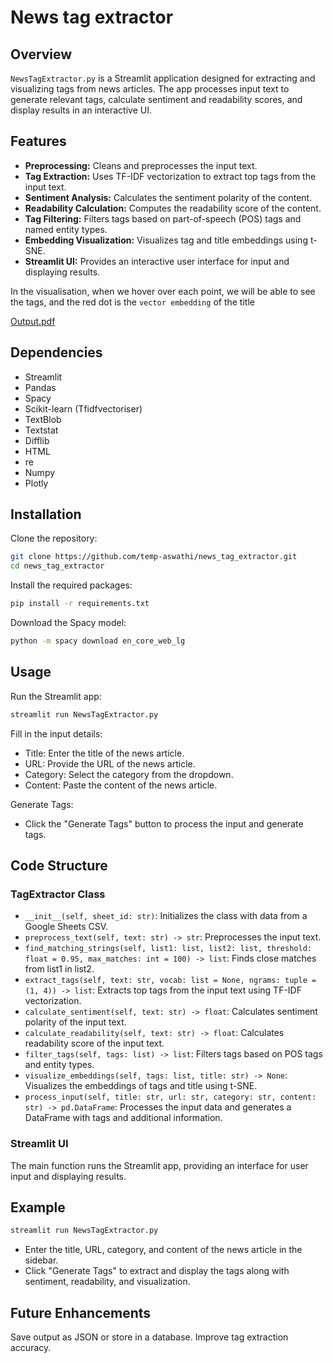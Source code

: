# News tag extractor

## Overview
`NewsTagExtractor.py` is a Streamlit application designed for extracting and visualizing tags from news articles. The app processes input text to generate relevant tags, calculate sentiment and readability scores, and display results in an interactive UI.

## Features
- **Preprocessing:** Cleans and preprocesses the input text.
- **Tag Extraction:** Uses TF-IDF vectorization to extract top tags from the input text.
- **Sentiment Analysis:** Calculates the sentiment polarity of the content.
- **Readability Calculation:** Computes the readability score of the content.
- **Tag Filtering:** Filters tags based on part-of-speech (POS) tags and named entity types.
- **Embedding Visualization:** Visualizes tag and title embeddings using t-SNE.
- **Streamlit UI:** Provides an interactive user interface for input and displaying results.
  
In the visualisation, when we hover over each point, we will be able to see the tags, and the red dot is the `vector embedding` of the title

[Output.pdf](https://github.com/user-attachments/files/16436311/Output.pdf)

## Dependencies
- Streamlit
- Pandas
- Spacy
- Scikit-learn (Tfidfvectoriser)
- TextBlob
- Textstat
- Difflib
- HTML
- re
- Numpy
- Plotly

## Installation

Clone the repository:
```sh
git clone https://github.com/temp-aswathi/news_tag_extractor.git
cd news_tag_extractor
```
Install the required packages:
```sh
pip install -r requirements.txt
```
Download the Spacy model:
```sh
python -m spacy download en_core_web_lg
```

## Usage
Run the Streamlit app:
```sh
streamlit run NewsTagExtractor.py
```

Fill in the input details:
- Title: Enter the title of the news article.
- URL: Provide the URL of the news article.
- Category: Select the category from the dropdown.
- Content: Paste the content of the news article.
  
Generate Tags:
- Click the "Generate Tags" button to process the input and generate tags.
  
## Code Structure
### TagExtractor Class
- `__init__(self, sheet_id: str)`: Initializes the class with data from a Google Sheets CSV.
- `preprocess_text(self, text: str) -> str`: Preprocesses the input text.
- `find_matching_strings(self, list1: list, list2: list, threshold: float = 0.95, max_matches: int = 100) -> list`: Finds close matches from list1 in list2.
- `extract_tags(self, text: str, vocab: list = None, ngrams: tuple = (1, 4)) -> list`: Extracts top tags from the input text using TF-IDF vectorization.
- `calculate_sentiment(self, text: str) -> float`: Calculates sentiment polarity of the input text.
- `calculate_readability(self, text: str) -> float`: Calculates readability score of the input text.
- `filter_tags(self, tags: list) -> list`: Filters tags based on POS tags and entity types.
- `visualize_embeddings(self, tags: list, title: str) -> None`: Visualizes the embeddings of tags and title using t-SNE.
- `process_input(self, title: str, url: str, category: str, content: str) -> pd.DataFrame`: Processes the input data and generates a DataFrame with tags and additional information.
 
### Streamlit UI
The main function runs the Streamlit app, providing an interface for user input and displaying results.

## Example
```sh
streamlit run NewsTagExtractor.py
```
- Enter the title, URL, category, and content of the news article in the sidebar.
- Click "Generate Tags" to extract and display the tags along with sentiment, readability, and visualization.
  
## Future Enhancements
Save output as JSON or store in a database.
Improve tag extraction accuracy.
